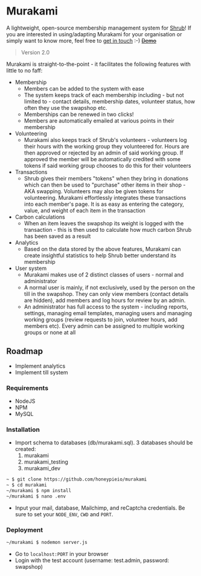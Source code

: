 # Murakami
A lightweight, open-source membership management system for [Shrub](https://shrubcoop.org)!
If you are interested in using/adapting Murakami for your organisation or simply want to know more, feel free to [get in touch](mailto:hello@rosshudson.co.uk) :-)
~~[Demo](https://shrub.space/murakami)~~
> Version 2.0

Murakami is straight-to-the-point - it facilitates the following features with little to no faff:
*  Membership
    * Members can be added to the system with ease
    * The system keeps track of each membership including - but not limited to - contact details, membership dates, volunteer status, how often they use the swapshop etc.
    * Memberships can be renewed in two clicks!
    * Members are automatically emailed at various points in their membership
* Volunteering
    * Murakami also keeps track of Shrub's volunteers - volunteers log their hours with the working group they volunteered for. Hours are then approved or rejected by an admin of said working group. If approved the member will be automatically credited with some tokens if said working group chooses to do this for their volunteers
* Transactions
    * Shrub gives their members "tokens" when they bring in donations which can then be used to "purchase" other items in their shop - AKA swapping. Volunteers may also be given tokens for volunteering. Murakami effortlessly integrates these transactions into each member's page. It is as easy as entering the category, value, and weight of each item in the transaction
* Carbon calculations
    * When an item leaves the swapshop its weight is logged with the transaction - this is then used to calculate how much carbon Shrub has been saved as a result
* Analytics
    * Based on the data stored by the above features, Murakami can create insightful statistics to help Shrub better understand its membership
* User system
    * Murakami makes use of 2 distinct classes of users - normal and administrator
    * A normal user is mainly, if not exclusively, used by the person on the till in the swapshop. They can only view members (contact details are hidden), add members and log hours for review by an admin.
    * An administrator has full access to the system - including reports, settings, managing email templates, managing users and managing working groups (review requests to join, volunteer hours, add members etc). Every admin can be assigned to multiple working groups or none at all

## Roadmap
* Implement analytics
* Implement till system

### Requirements
* NodeJS
* NPM
* MySQL

### Installation

* Import schema to databases (db/murakami.sql). 3 databases should be created:
    1. murakami
    2. murakami_testing
    3. murakami_dev

```sh
~ $ git clone https://github.com/honeypieio/murakami
~ $ cd murakami
~/murakami $ npm install
~/murakami $ nano .env
```
* Input your mail, database, Mailchimp, and reCaptcha credentials. Be sure to set your `NODE_ENV`, `CWD` and `PORT`.

### Deployment

```sh
~/murakami $ nodemon server.js
```
* Go to `localhost:PORT` in your browser
* Login with the test account (username: test.admin, password: swapshop)